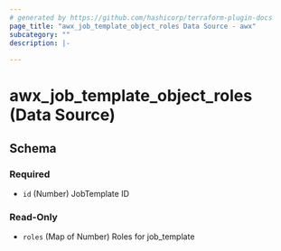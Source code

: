 ```yaml
---
# generated by https://github.com/hashicorp/terraform-plugin-docs
page_title: "awx_job_template_object_roles Data Source - awx"
subcategory: ""
description: |-
  
---
```


# awx_job_template_object_roles (Data Source)





<!-- schema generated by tfplugindocs -->
## Schema

### Required

- `id` (Number) JobTemplate ID

### Read-Only

- `roles` (Map of Number) Roles for job_template
